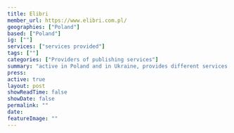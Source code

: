 ```yaml
---
title: Elibri 
member_url: https://www.elibri.com.pl/
geographies: ["Poland"]
based: ["Poland"]
ig: [""] 
services: ["services provided"] 
tags: [""]
categories: ["Providers of publishing services"]
summary: "active in Poland and in Ukraine, provides different services to publishers: book database, watermark ebook files, run a clearance system for distributors and publishers. Elibri is building a book lending system for Ukrainian libraries."
press:
active: true
layout: post
showReadTime: false
showDate: false
permalink: ""
date: 
featureImage: ""
---
```

